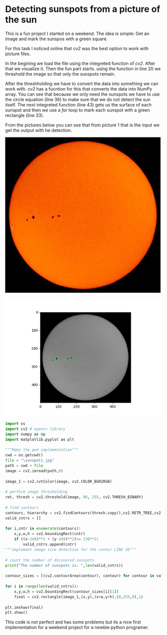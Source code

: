 # Detecting sunspots from a picture of the sun

This is a fun project I started on a weekend. The idea is simple: Get an image and mark the sunspos with a green square.

For this task I noticed online that *cv2* was the best option to work with picture files.

In the begining we load the file using the integreted function of *cv2*. After that we visualize it.
Then the fun part starts. using the function in line 20  we threshold the image so that only the sunspots remain.

After the threshholding we have to convert the data into something we can work with. *cv2* has a fucntion for this that converts the data into NumPy array.
You can see that because we only need the sunspots we have to use the circle equation (line 36) to make sure that we do not detect the sun itself.
The next integreted function (line 43) gets us the surface of each sunspot and then we use a *for* loop to mark each sunspot with a green rectangle (line 33).

From the pictures below you can see that from picture 1 that is the input we get the output with he detection.

![Screenshot](https://github.com/ditmarhalla/astronomy/blob/main/sunspot_detection/sunspot1.jpg?raw=true)

![Screenshot](https://github.com/ditmarhalla/astronomy/blob/main/sunspot_detection/Finish.png?raw=true)


```python
import os
import cv2 # opencv library
import numpy as np
import matplotlib.pyplot as plt

"""Make the pwd implementation"""
cwd = os.getcwd()
file = "\sunspot1.jpg"
path = cwd + file
image = cv2.imread(path,0)

image_1 = cv2.cvtColor(image, cv2.COLOR_BGR2RGB)

# perform image thresholding
ret, thresh = cv2.threshold(image, 90, 255, cv2.THRESH_BINARY)

# find contours
contours, hierarchy = cv2.findContours(thresh.copy(),cv2.RETR_TREE,cv2.CHAIN_APPROX_NONE)
valid_cntrs = []

for i,cntr in enumerate(contours):
    x,y,w,h = cv2.boundingRect(cntr)
    if ((x-249)**2 + (y-249)**2)<= 238**2:
        valid_cntrs.append(cntr)
"""implement image size detection for the contur LINE 36"""

# count the number of dicovered sunspots
print("The number of sunspots is: ",len(valid_cntrs))

contour_sizes = [(cv2.contourArea(contour), contour) for contour in valid_cntrs]

for i in range(len(valid_cntrs)):
    x,y,w,h = cv2.boundingRect(contour_sizes[i][1])
    final = cv2.rectangle(image_1,(x,y),(x+w,y+h),(0,255,0),1)

plt.imshow(final)
plt.show()
```

This code is not perfect and has some problems but its a nice first implementation for a weekend project for a newbie python programer.
